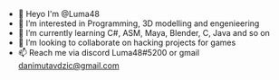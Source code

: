 - 👋 Heyo I'm @Luma48
- 👀 I’m interested in Programming, 3D modelling and engenieering
- 🌱 I’m currently learning C#, ASM, Maya, Blender, C, Java and so on
- 💞️ I’m looking to collaborate on hacking projects for games
- 📫 Reach me via discord Luma48#5200 or gmail danimutavdzic@gmail.com
